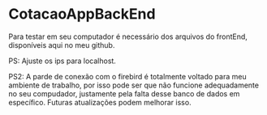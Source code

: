 # CotacaoAppBackEnd

Para testar em seu computador é necessário dos arquivos do frontEnd, disponíveis aqui no meu github.


PS: Ajuste os ips para localhost.


PS2: A parde de conexão com o firebird é totalmente voltado para meu ambiente de trabalho, por isso pode ser que
 não funcione adequadamente no seu compudador, justamente pela falta desse banco de dados em específico.
Futuras atualizações podem melhorar isso.

